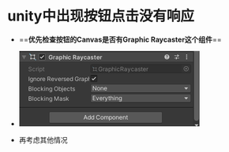 # unity中出现按钮点击没有响应

* ==**优先检查按钮的Canvas是否有Graphic Raycaster这个组件**==
* ![image-20230706191257616](https://raw.githubusercontent.com/LuoYangSunTian/Image/main/Img/image-20230706191257616.png)

* 再考虑其他情况